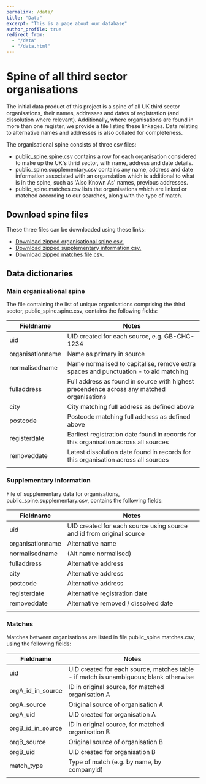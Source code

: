 ```yaml
---
permalink: /data/
title: "Data"
excerpt: "This is a page about our database"
author_profile: true
redirect_from: 
  - "/data"
  - "/data.html"
---
```


# Spine of all third sector organisations

The initial data product of this project is a spine of all UK third sector organisations, their names, addresses and dates of registration (and dissolution where relevant).
Additionally, where organisations are found in more than one register, we provide a file listing these linkages. Data relating to alternative names and addresses is also
collated for completeness.


The organisational spine consists of three csv files: 

+ public\_spine.spine.csv contains a row for each organisation considered to make up the UK's thrid sector, with name, address and date details. 
+ public\_spine.supplementary.csv contains any name, address and date information associated with an organsiation which is additional to what is in the spine, 
such as 'Also Known As' names, previous addresses. 
+ public\_spine.matches.csv lists the organisations which are linked or matched according to our searches, along with the type of match. 

## Download spine files 
These three files can be downloaded using these links: 
+ <a href="../files/tso-spine-4Jun24.zip" download>Download zipped organisational spine csv.</a>
+ <a href="../files/tso-supp-4Jun24.zip" download>Download zipped supplementary information csv.</a>
+ <a href="../files/tso-matches-4Jun24.zip" download>Download zipped matches file csv.</a>

## Data dictionaries

### Main organisational spine
The file containing the list of unique organisations comprising the third sector, public_spine.spine.csv, contains the following fields:

| Fieldname         | Notes                                                                                       |
|-------------------|--------------------------------------------------------------------------------------------|
| uid               | UID created for each source, e.g. GB-CHC-1234                                              |
| organisationname  | Name as primary in source                                                                  |
| normalisedname    | Name normalised to capitalise, remove extra spaces and punctuation - to aid matching        |
| fulladdress       | Full address as found in source with highest precendence across any matched organisations   |
| city              | City matching full address as defined above                                                 |
| postcode          | Postcode matching full address as defined above                                             |
| registerdate      | Earliest registration date found in records for this organisation across all sources        |
| removeddate       | Latest dissolution date found in records for this organisation across all sources           |
|||

### Supplementary information
File of supplementary data for organisations, public_spine.supplementary.csv, contains the following fields:

| Fieldname         | Notes                                                    |
|-------------------|----------------------------------------------------------|
| uid               | UID created for each source using source and id from original source |
| organisationname  | Alternative name                                        |
| normalisedname    | (Alt name normalised)                                   |
| fulladdress       | Alternative address                                     |
| city              | Alternative address                                     |
| postcode          | Alternative address                                     |
| registerdate      | Alternative registration date                           |
| removeddate       | Alternative removed / dissolved date                    |
|||

### Matches
Matches between organisations are listed in file public_spine.matches.csv, using the following fields:

| Fieldname          | Notes                                                                                                     |
|--------------------|-----------------------------------------------------------------------------------------------------------|
| uid                | UID created for each source, matches table  - if match is unambiguous; blank otherwise |
| orgA_id_in_source  | ID in original source, for matched organisation A                                                           |
| orgA_source        | Original source of organisation A                                                                          |
| orgA_uid           | UID created for organisation A                                                                             |
| orgB_id_in_source  | ID in original source, for matched organisation B                                                           |
| orgB_source        | Original source of organisation B                                                                          |
| orgB_uid           | UID created for organisation B                                                                             |
| match_type         | Type of match (e.g. by name, by companyid)                                                                 |
|||

